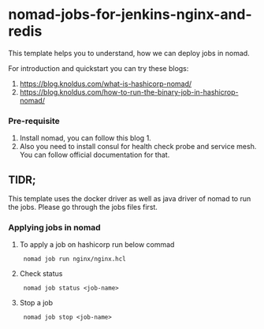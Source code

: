 # nomad-jobs-for-jenkins-nginx-and-redis

This template helps you to understand, how we can deploy jobs in nomad.

For introduction and quickstart you can try these blogs:

1. https://blog.knoldus.com/what-is-hashicorp-nomad/ 
2. https://blog.knoldus.com/how-to-run-the-binary-job-in-hashicrop-nomad/ 


### Pre-requisite

1. Install nomad, you can follow this blog 1.
2. Also you need to install consul for health check probe and service mesh. You can follow official documentation for that.


## TlDR;

This template uses the docker driver as well as java driver of nomad to run the jobs. Please go through the jobs files first.

### Applying jobs in nomad

1. To apply a job on hashicorp run below commad

        nomad job run nginx/nginx.hcl

2. Check status

        nomad job status <job-name>

3. Stop a job

        nomad job stop <job-name>

